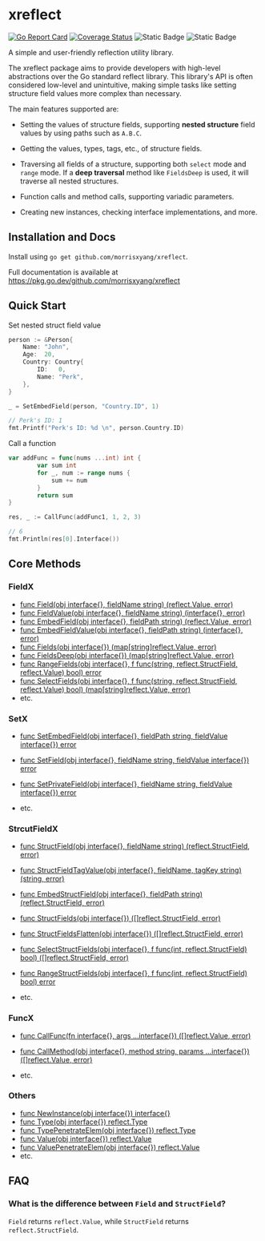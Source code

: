 # xreflect

[![Go Report Card](https://goreportcard.com/badge/github.com/morrisxyang/xreflect)](https://goreportcard.com/report/github.com/morrisxyang/xreflect)
[![Coverage Status](https://coveralls.io/repos/github/morrisxyang/xreflect/badge.svg)](https://coveralls.io/github/morrisxyang/xreflect)
![Static Badge](https://img.shields.io/badge/License-BSD2-Green)
![Static Badge](https://img.shields.io/badge/go%20verion-%3E%3D1.15-blue)

A simple and user-friendly reflection utility library.

The xreflect package aims to provide developers with high-level abstractions over the Go standard reflect library.
This library's API is often considered low-level and unintuitive, making simple tasks like setting structure
field values more complex than necessary.

The main features supported are:

- Setting the values of structure fields, supporting **nested structure** field values by using paths such as `A.B.C`.

- Getting the values, types, tags, etc., of structure fields.

- Traversing all fields of a structure, supporting both `select` mode and `range` mode. If a **deep traversal** method like `FieldsDeep` is used, it will traverse all nested structures.

- Function calls and method calls, supporting variadic parameters.

- Creating new instances, checking interface implementations, and more.

## Installation and Docs

Install using `go get github.com/morrisxyang/xreflect`.

Full documentation is available at https://pkg.go.dev/github.com/morrisxyang/xreflect

## Quick Start

Set nested struct field value

```go
person := &Person{
	Name: "John",
	Age:  20,
	Country: Country{
		ID:   0,
		Name: "Perk",
	},
}

_ = SetEmbedField(person, "Country.ID", 1)

// Perk's ID: 1 
fmt.Printf("Perk's ID: %d \n", person.Country.ID)
```

Call a function

```go
var addFunc = func(nums ...int) int {
		var sum int
		for _, num := range nums {
			sum += num
		}
		return sum
}

res, _ := CallFunc(addFunc1, 1, 2, 3)

// 6
fmt.Println(res[0].Interface())
```

## Core Methods


### FieldX

- [func Field(obj interface{}, fieldName string) (reflect.Value, error)](https://pkg.go.dev/github.com/morrisxyang/xreflect#Field)
- [func FieldValue(obj interface{}, fieldName string) (interface{}, error)](https://pkg.go.dev/github.com/morrisxyang/xreflect#FieldValue)
- [func EmbedField(obj interface{}, fieldPath string) (reflect.Value, error)](https://pkg.go.dev/github.com/morrisxyang/xreflect#EmbedField)
- [func EmbedFieldValue(obj interface{}, fieldPath string) (interface{}, error)](https://pkg.go.dev/github.com/morrisxyang/xreflect#EmbedFieldValue)
- [func Fields(obj interface{}) (map[string]reflect.Value, error)](https://pkg.go.dev/github.com/morrisxyang/xreflect#Fields)
- [func FieldsDeep(obj interface{}) (map[string]reflect.Value, error)](https://pkg.go.dev/github.com/morrisxyang/xreflect#FieldsDeep)
- [func RangeFields(obj interface{}, f func(string, reflect.StructField, reflect.Value) bool) error](https://pkg.go.dev/github.com/morrisxyang/xreflect#RangeFields)
- [func SelectFields(obj interface{}, f func(string, reflect.StructField, reflect.Value) bool) (map[string]reflect.Value, error)](https://pkg.go.dev/github.com/morrisxyang/xreflect#SelectFields)
- etc.

### SetX

- [func SetEmbedField(obj interface{}, fieldPath string, fieldValue interface{}) error](https://pkg.go.dev/github.com/morrisxyang/xreflect#SetEmbedField)

- [func SetField(obj interface{}, fieldName string, fieldValue interface{}) error](https://pkg.go.dev/github.com/morrisxyang/xreflect#SetField)
- [func SetPrivateField(obj interface{}, fieldName string, fieldValue interface{}) error](https://pkg.go.dev/github.com/morrisxyang/xreflect#SetPrivateField)
- etc.

### StrcutFieldX

- [func StructField(obj interface{}, fieldName string) (reflect.StructField, error)](https://pkg.go.dev/github.com/morrisxyang/xreflect#StructField)
- [func StructFieldTagValue(obj interface{}, fieldName, tagKey string) (string, error)](https://pkg.go.dev/github.com/morrisxyang/xreflect#StructFieldTagValue)
- [func EmbedStructField(obj interface{}, fieldPath string) (reflect.StructField, error)](https://pkg.go.dev/github.com/morrisxyang/xreflect#EmbedStructField)

- [func StructFields(obj interface{}) ([]reflect.StructField, error)](https://pkg.go.dev/github.com/morrisxyang/xreflect#StructFields)
- [func StructFieldsFlatten(obj interface{}) ([]reflect.StructField, error)](https://pkg.go.dev/github.com/morrisxyang/xreflect#StructFieldsFlatten)

- [func SelectStructFields(obj interface{}, f func(int, reflect.StructField) bool) ([]reflect.StructField, error)](https://pkg.go.dev/github.com/morrisxyang/xreflect#SelectStructFields)

- [func RangeStructFields(obj interface{}, f func(int, reflect.StructField) bool) error](https://pkg.go.dev/github.com/morrisxyang/xreflect#RangeStructFields)

- etc.

### FuncX

- [func CallFunc(fn interface{}, args ...interface{}) ([]reflect.Value, error)](https://pkg.go.dev/github.com/morrisxyang/xreflect#CallFunc)
- [func CallMethod(obj interface{}, method string, params ...interface{}) ([]reflect.Value, error)](https://pkg.go.dev/github.com/morrisxyang/xreflect#CallMethod)

- etc.

### Others

- [func NewInstance(obj interface{}) interface{}](https://pkg.go.dev/github.com/morrisxyang/xreflect#NewInstance)
- [func Type(obj interface{}) reflect.Type](https://pkg.go.dev/github.com/morrisxyang/xreflect#Type)
- [func TypePenetrateElem(obj interface{}) reflect.Type](https://pkg.go.dev/github.com/morrisxyang/xreflect#TypePenetrateElem)
- [func Value(obj interface{}) reflect.Value](https://pkg.go.dev/github.com/morrisxyang/xreflect#Value)
- [func ValuePenetrateElem(obj interface{}) reflect.Value](https://pkg.go.dev/github.com/morrisxyang/xreflect#ValuePenetrateElem)
- etc.

## FAQ

### What is the difference between `Field` and `StructField`?

`Field` returns `reflect.Value`, while `StructField` returns `reflect.StructField`.
